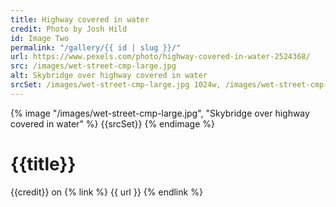 ```yaml
---
title: Highway covered in water
credit: Photo by Josh Hild
id: Image Two
permalink: "/gallery/{{ id | slug }}/"
url: https://www.pexels.com/photo/highway-covered-in-water-2524368/
src: /images/wet-street-cmp-large.jpg
alt: Skybridge over highway covered in water
srcSet: /images/wet-street-cmp-large.jpg 1024w, /images/wet-street-cmp-med.jpg 640w, /images/wet-street-cmp-small.jpg 320w
---
```


{% image "/images/wet-street-cmp-large.jpg", "Skybridge over highway covered in water" %}
{{srcSet}}
{% endimage %}

# {{title}}

{{credit}} on {% link %} {{ url }} {% endlink %}